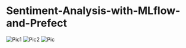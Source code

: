 # Sentiment-Analysis-with-MLflow-and-Prefect
![Pic1](https://github.com/user-attachments/assets/8043e558-81d3-470d-b94b-8e0132344898)
![Pic2](https://github.com/user-attachments/assets/a0362d06-f647-4cfb-9525-17300c4a3c88)
![Pic](https://github.com/user-attachments/assets/6f10d8e1-eedd-4f75-b8f9-328e8c3b4827)
